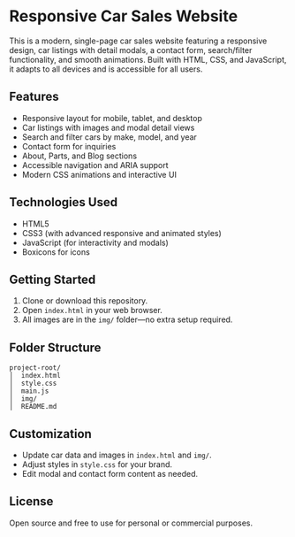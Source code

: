 

# Responsive Car Sales Website

This is a modern, single-page car sales website featuring a responsive design, car listings with detail modals, a contact form, search/filter functionality, and smooth animations. Built with HTML, CSS, and JavaScript, it adapts to all devices and is accessible for all users.

## Features
- Responsive layout for mobile, tablet, and desktop
- Car listings with images and modal detail views
- Search and filter cars by make, model, and year
- Contact form for inquiries
- About, Parts, and Blog sections
- Accessible navigation and ARIA support
- Modern CSS animations and interactive UI

## Technologies Used
- HTML5
- CSS3 (with advanced responsive and animated styles)
- JavaScript (for interactivity and modals)
- Boxicons for icons

## Getting Started
1. Clone or download this repository.
2. Open `index.html` in your web browser.
3. All images are in the `img/` folder—no extra setup required.

## Folder Structure
```
project-root/
│  index.html
│  style.css
│  main.js
│  img/
│  README.md
```

## Customization
- Update car data and images in `index.html` and `img/`.
- Adjust styles in `style.css` for your brand.
- Edit modal and contact form content as needed.

## License
Open source and free to use for personal or commercial purposes.

